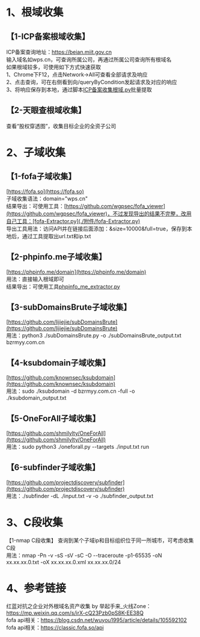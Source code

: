 # 1、根域收集
## 【1-ICP备案根域收集】
ICP备案查询地址：https://beian.miit.gov.cn  
输入域名如wps.cn，可查询所属公司，再通过所属公司查询所有根域名  
如果根域较多，可使用如下方式快速获取  
1、Chrome下F12，点击Network->All可查看全部请求及响应  
2、点击查询，可在右侧看到向/queryByCondition发起请求及对应的响应  
3、将响应保存到本地，通过脚本[ICP备案收集根域.py](./附件/ICP备案收集根域/ICP备案收集根域.py)批量提取  
## 【2-天眼查根域收集】
查看“股权穿透图”，收集目标企业的全资子公司  
# 2、子域收集
## 【1-fofa子域收集】
[https://fofa.so](https://fofa.so)  
子域收集语法：domain="wps.cn"  
结果导出：可使用工具：[https://github.com/wgpsec/fofa_viewer](https://github.com/wgpsec/fofa_viewer)，不过发现导出的结果不完整，改用自己工具：[fofa-Extractor.py](./附件/fofa-Extractor.py)  
导出工具用法：访问API并在链接后面添加：&size=10000&full=true，保存到本地后，通过工具提取出url.txt和ip.txt  
## 【2-phpinfo.me子域收集】
[https://phpinfo.me/domain](https://phpinfo.me/domain)  
用法：直接输入根域即可  
结果导出：可使用工具[phpinfo_me_extractor.py](./附件/phpinfo_me_extractor.py)  
## 【3-subDomainsBrute子域收集】
[https://github.com/lijiejie/subDomainsBrute](https://github.com/lijiejie/subDomainsBrute)  
用法：python3 ./subDomainsBrute.py -o ./subDomainsBrute_output.txt bzrmyy.com.cn  
## 【4-ksubdomain子域收集】
[https://github.com/knownsec/ksubdomain](https://github.com/knownsec/ksubdomain)  
用法：sudo ./ksubdomain -d bzrmyy.com.cn -full -o ./ksubdomain_output.txt  
## 【5-OneForAll子域收集】
[https://github.com/shmilylty/OneForAll](https://github.com/shmilylty/OneForAll)  
用法：sudo python3 ./oneforall.py --targets ./input.txt run  
## 【6-subfinder子域收集】
[https://github.com/projectdiscovery/subfinder](https://github.com/projectdiscovery/subfinder)  
用法：./subfinder -dL ./input.txt -v -o ./subfinder_output.txt  
# 3、C段收集
【1-nmap C段收集】
查询到某个子域ip和目标组织位于同一所城市，可考虑收集C段  
用法：nmap -Pn -v -sS -sV -sC -O --traceroute -p1-65535 -oN xx.xx.xx.0.txt -oX xx.xx.xx.0.xml xx.xx.xx.0/24  
# 4、参考链接
红蓝对抗之企业对外根域名资产收集 by 举起手来_火线Zone：https://mp.weixin.qq.com/s/irX-cQ23Pzb0pS8K-EE38Q  
fofa api相关：https://blog.csdn.net/wuyou1995/article/details/105592102  
fofa api相关：https://classic.fofa.so/api  
